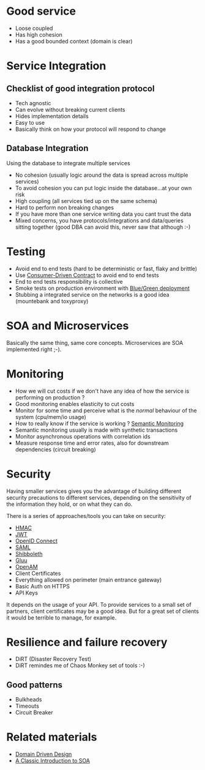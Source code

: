 # Good service

* Loose coupled
* Has high cohesion
* Has a good bounded context (domain is clear)

# Service Integration

## Checklist of good integration protocol

* Tech agnostic
* Can evolve without breaking current clients
* Hides implementation details
* Easy to use
* Basically think on how your protocol will respond to change


## Database Integration

Using the database to integrate multiple services

* No cohesion (usually logic around the data is spread across multiple services)
* To avoid cohesion you can put logic inside the database...at your own risk
* High coupling (all services tied up on the same schema)
* Hard to perform non breaking changes
* If you have more than one service writing data you cant trust the data
* Mixed concerns, you have protocols/integrations and data/queries sitting together (good DBA can avoid this, never saw that although :-)


# Testing

* Avoid end to end tests (hard to be deterministic or fast, flaky and brittle)
* Use [Consumer-Driven Contract](http://martinfowler.com/articles/consumerDrivenContracts.html) to avoid end to end tests
* End to end tests responsibility is collective
* Smoke tests on production environment with [Blue/Green deployment](http://martinfowler.com/bliki/BlueGreenDeployment.html)
* Stubbing a integrated service on the networks is a good idea (mountebank and toxyproxy)


# SOA and Microservices

Basically the same thing, same core concepts. Microservices are SOA implemented right ;-).


# Monitoring

* How we will cut costs if we don't have any idea of how the service is performing on production ?
* Good monitoring enables elasticity to cut costs
* Monitor for some time and perceive what is the *normal* behaviour of the system (cpu/mem/io usage)
* How to really know if the service is working ? [Semantic Monitoring](http://www.thoughtworks.com/pt/radar/techniques/semantic-monitoring)
* Semantic monitoring usually is made with synthetic transactions
* Monitor asynchronous operations with correlation ids
* Measure response time and error rates, also for downstream dependencies (circuit breaking)


# Security

Having smaller services gives you the advantage of building different security precautions to different services,
depending on the sensitivity of the information they hold, or on what they can do.

There is a series of approaches/tools you can take on security:

* [HMAC](https://en.wikipedia.org/wiki/Hash-based_message_authentication_code)
* [JWT](http://jwt.io/)
* [OpenID Connect](http://openid.net/connect/)
* [SAML](https://en.wikipedia.org/wiki/Security_Assertion_Markup_Language)
* [Shibboleth](https://shibboleth.net/)
* [Gluu](http://www.gluu.org/)
* [OpenAM](https://en.wikipedia.org/wiki/OpenAM)
* Client Certificates
* Everything allowed on perimeter (main entrance gateway)
* Basic Auth on HTTPS 
* API Keys

It depends on the usage of your API. To provide services to a small set of partners, client certificates may be a good
idea. But for a great set of clients it would be terrible to manage, for example.


# Resilience and failure recovery

* DiRT (Disaster Recovery Test)
* DiRT remindes me of Chaos Monkey set of tools :-)


## Good patterns

* Bulkheads
* Timeouts
* Circuit Breaker


# Related materials

* [Domain Driven Design](http://www.amazon.com/Domain-Driven-Design-Tackling-Complexity-Software/dp/0321125215)
* [A Classic Introduction to SOA](http://dannorth.net/classic-soa/)
